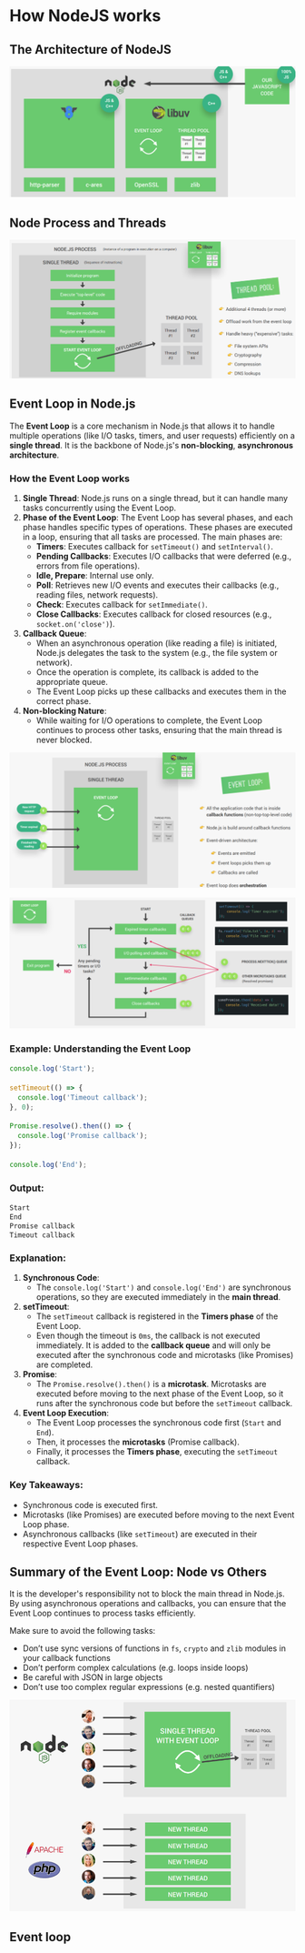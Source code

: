 # How NodeJS works

## The Architecture of NodeJS
![The NodeJS Architecture](img/the-nodejs-architecture.png)

## Node Process and Threads
![Node Process and Threads](img/node-process-and-threads.png)

## Event Loop in Node.js
The **Event Loop** is a core mechanism in Node.js that allows it to handle multiple operations (like I/O tasks, timers, and user requests) efficiently on a **single thread**. It is the backbone of Node.js's **non-blocking**, **asynchronous architecture**.

### How the Event Loop works
1. **Single Thread**: 
Node.js runs on a single thread, but it can handle many tasks concurrently using the Event Loop.
2. **Phase of the Event Loop**:
The Event Loop has several phases, and each phase handles specific types of operations. These phases are executed in a loop, ensuring that all tasks are processed. The main phases are:
    - **Timers**: Executes callback for `setTimeout()` and  `setInterval()`.
    - **Pending Callbacks**: Executes I/O callbacks that were deferred (e.g., errors from file operations).
    - **Idle, Prepare**: Internal use only.
    - **Poll**: Retrieves new I/O events and executes their callbacks (e.g., reading files, network requests).
    - **Check**: Executes callback for `setImmediate()`.
    - **Close Callbacks**: Executes callback for closed resources (e.g., `socket.on('close')`).
3. **Callback Queue**:
    - When an asynchronous operation (like reading a file) is initiated, Node.js delegates the task to the system (e.g., the file system or network).
    - Once the operation is complete, its callback is added to the appropriate queue.
    - The Event Loop picks up these callbacks and executes them in the correct phase.
4. **Non-blocking Nature**:
    - While waiting for I/O operations to complete, the Event Loop continues to process other tasks, ensuring that the main thread is never blocked.

![The Heart of NodeJS: Event Loop](img/event-loop.png)

![Event Loop in detail](img/event-loop-in-detail.png)

### Example: Understanding the Event Loop
```javascript
console.log('Start');

setTimeout(() => {
  console.log('Timeout callback');
}, 0);

Promise.resolve().then(() => {
  console.log('Promise callback');
});

console.log('End');
```

### Output:
```
Start
End
Promise callback
Timeout callback
```

### Explanation:
1. **Synchronous Code**: 
    - The `console.log('Start')` and `console.log('End')` are synchronous operations, so they are executed immediately in the **main thread**.
2. **setTimeout**:
    - The `setTimeout` callback is registered in the **Timers phase** of the Event Loop.
    - Even though the timeout is `0ms`, the callback is not executed immediately. It is added to the **callback queue** and will only be executed after the synchronous code and microtasks (like Promises) are completed.
3. **Promise**:
    - The `Promise.resolve().then()` is a **microtask**. Microtasks are executed before moving to the next phase of the Event Loop, so it runs after the synchronous code but before the `setTimeout` callback.
4. **Event Loop Execution**:
    - The Event Loop processes the synchronous code first (`Start` and `End`).
    - Then, it processes the **microtasks** (Promise callback).
    - Finally, it processes the **Timers phase**, executing the `setTimeout` callback.

### Key Takeaways:
- Synchronous code is executed first.
- Microtasks (like Promises) are executed before moving to the next Event Loop phase.
- Asynchronous callbacks (like `setTimeout`) are executed in their respective Event Loop phases.

## Summary of the Event Loop: Node vs Others
It is the developer's responsibility not to block the main thread in Node.js. By using asynchronous operations and callbacks, you can ensure that the Event Loop continues to process tasks efficiently.

Make sure to avoid the following tasks:
- Don’t use sync versions of functions in `fs`, `crypto` and `zlib` modules in your callback functions
- Don’t perform complex calculations (e.g. loops inside loops)
- Be careful with JSON in large objects
- Don’t use too complex regular expressions (e.g. nested quantifiers)

![Summary of the Event Loop: Node vs Others](img/node-vs-others.png)

## Event loop

